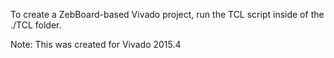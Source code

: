 To create a ZebBoard-based Vivado project, run the TCL script inside of the ./TCL folder. 

Note: This was created for Vivado 2015.4
